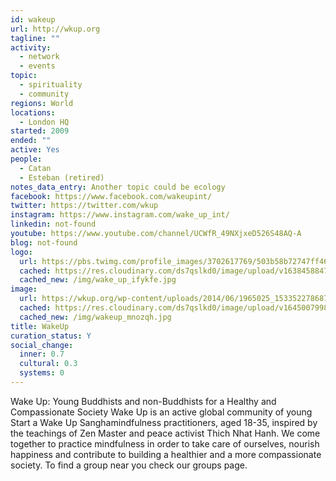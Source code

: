 ```yaml
---
id: wakeup
url: http://wkup.org
tagline: ""
activity:
  - network
  - events
topic:
  - spirituality
  - community
regions: World
locations:
  - London HQ
started: 2009
ended: ""
active: Yes
people:
  - Catan
  - Esteban (retired)
notes_data_entry: Another topic could be ecology
facebook: https://www.facebook.com/wakeupint/
twitter: https://twitter.com/wkup
instagram: https://www.instagram.com/wake_up_int/
linkedin: not-found
youtube: https://www.youtube.com/channel/UCWfR_49NXjxeD526S48AQ-A
blog: not-found
logo:
  url: https://pbs.twimg.com/profile_images/3702617769/503b58b72747ff46583c05abd212e8be_400x400.jpeg
  cached: https://res.cloudinary.com/ds7qslkd0/image/upload/v1638458847/Ecosystem%20Mapping/wake_up_ifykfe.jpg
  cached_new: /img/wake_up_ifykfe.jpg
image:
  url: https://wkup.org/wp-content/uploads/2014/06/1965025_1533522786874719_568285340554110432_n-768x513.jpg
  cached: https://res.cloudinary.com/ds7qslkd0/image/upload/v1645007998/Ecosystem%20Mapping/wakeup_mnozqh.jpg
  cached_new: /img/wakeup_mnozqh.jpg
title: WakeUp
curation_status: Y
social_change:
  inner: 0.7
  cultural: 0.3
  systems: 0
---
```


Wake Up: Young Buddhists and non-Buddhists for a Healthy and Compassionate Society
Wake Up is an active global community of young Start a Wake Up Sanghamindfulness practitioners, aged 18-35, inspired by the teachings of Zen Master and peace activist Thich Nhat Hanh. We come together to practice mindfulness in order to take care of ourselves, nourish happiness and contribute to building a healthier and a more compassionate society. To find a group near you check our groups page.
